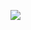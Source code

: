 ![](https://www.plantuml.com/plantuml/proxy?cache=no&src=https://raw.githubusercontent.com/oleksandrblazhko/ai-216-pashko/Laboratory_Work_7/2-SoftwareDesign/2.7-PlantUML/UML-ConceptClasses.puml)
